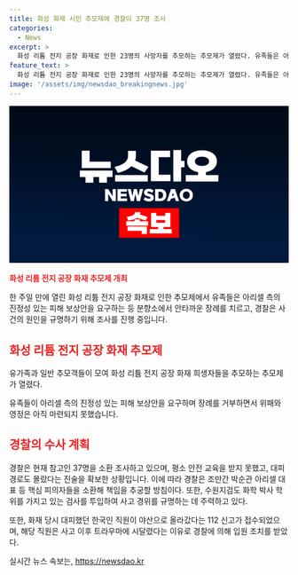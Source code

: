 ```yaml
---
title: 화성 화재 시민 추모제에 경찰이 37명 조사
categories:
  - News
excerpt: >
  화성 리튬 전지 공장 화재로 인한 23명의 사망자를 추모하는 추모제가 열렸다. 유족들은 아리셀에게 진정성 있는 보상을 요구하며 장례를 거부했고, 경찰은 화재 발생과 피해 원인에 대해 조사 중이다. 안전 교육을 받지 못하고 대피 경로를 몰랐다는 진술을 받은 경찰은 핵심 피의자들을 조만간 소환할 계획이며, 수원지검은 화학 박사 학위를 가진 검사를 투입해 사고 경위를 규명하는 데 주력하고 있다. 한국인 직원 중 한 명이 트라우마로 인해 입원 조치됐다.
feature_text: >
  화성 리튬 전지 공장 화재로 인한 23명의 사망자를 추모하는 추모제가 열렸다. 유족들은 아리셀에게 진정성 있는 보상을 요구하며 장례를 거부했고, 경찰은 화재 발생과 피해 원인에 대해 조사 중이다. 안전 교육을 받지 못하고 대피 경로를 몰랐다는 진술을 받은 경찰은 핵심 피의자들을 조만간 소환할 계획이며, 수원지검은 화학 박사 학위를 가진 검사를 투입해 사고 경위를 규명하는 데 주력하고 있다. 한국인 직원 중 한 명이 트라우마로 인해 입원 조치됐다.
image: '/assets/img/newsdao_breakingnews.jpg'
---
```


<p><img src="/assets/img/newsdao_breakingnews.jpg" alt="pcversion 속보" /></p>

<p><b><span style="color: #ee2323;">화성 리튬 전지 공장 화재 추모제 개최</span></b></p>

<p>한 주일 만에 열린 화성 리튬 전지 공장 화재로 인한 추모제에서 유족들은 아리셀 측의 진정성 있는 피해 보상안을 요구하는 등 분향소에서 안타까운 장례를 치르고, 경찰은 사건의 원인을 규명하기 위해 조사를 진행 중입니다. </p>

<h2 data-ke-size="size26"><b><span style="color: #ee2323;">화성 리튬 전지 공장 화재 추모제</span></b></h2>

<p>유가족과 일반 추모객들이 모여 화성 리튬 전지 공장 화재 희생자들을 추모하는 추모제가 열렸다. </p>

<p data-ke-size="size16">유족들이 아리셀 측의 진정성 있는 피해 보상안을 요구하며 장례를 거부하면서 위패와 영정은 아직 마련되지 못했습니다. </p>

<h2 data-ke-size="size26"><b><span style="color: #ee2323;">경찰의 수사 계획</span></b></h2>

<p>경찰은 현재 참고인 37명을 소환 조사하고 있으며, 평소 안전 교육을 받지 못했고, 대피 경로도 몰랐다는 진술을 확보한 상황입니다. 이에 따라 경찰은 조만간 박순관 아리셀 대표 등 핵심 피의자들을 소환해 책임을 추궁할 방침이다. 또한, 수원지검도 화학 박사 학위를 가지고 있는 검사를 투입하여 사고 경위를 규명하는 데 주력하고 있다. </p>

<p data-ke-size="size16">또한, 화재 당시 대피했던 한국인 직원이 야산으로 올라갔다는 112 신고가 접수되었으며, 해당 직원은 사고 이후 트라우마에 시달렸다는 이유로 경찰에 의해 입원 조치를 받았다.</p>
실시간 뉴스 속보는, <a href="https://newsdao.kr" rel="dofollow">https://newsdao.kr</a>


